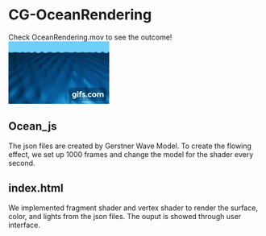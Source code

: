 # CG-OceanRendering
Check OceanRendering.mov to see the outcome!  
![](gif.gif)

## Ocean_js
The json files are created by Gerstner Wave Model. To create the flowing effect, we set up 1000 frames and change the model for the shader every second.

## index.html
We implemented fragment shader and vertex shader to render the surface, color, and lights from the json files. The ouput is showed through user interface.

